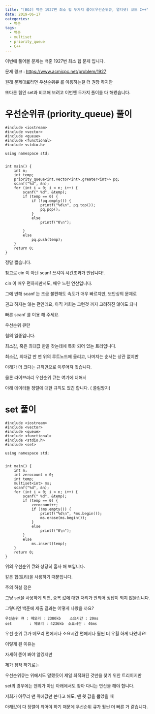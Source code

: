```yaml
---
title: "[BOJ] 백준 1927번 최소 힙 두가지 풀이(우선순위큐, 멀티셋) 코드 C++"
date: 2019-06-17
categories: 
  - 백준
tags: 
  - 백준
  - multiset
  - priority_queue
  - C++
---
```


이번에 풀어볼 문제는 백준 1927번 최소 힙 문제 입니다. 

문제 링크 : https://www.acmicpc.net/problem/1927

원래 문제대로라면 우선순위큐 를 이용하는걸 더 권장 하지만

또다른 힙인 set과 비교해 보려고 이번엔 두가지 풀이를 다 해봤습니다. 

# 우선순위큐 (priority_queue) 풀이

```
#include <iostream>
#include <vector>
#include <queue>
#include <functional>
#include <stdio.h>

using namespace std;


int main() {
	int n;
	int temp;
	priority_queue<int,vector<int>,greater<int>> pq;
	scanf("%d", &n);
	for (int i = 0; i < n; i++) {
		scanf(" %d", &temp);
		if (temp == 0) {
			if (!pq.empty()) {
				printf("%d\n", pq.top());
				pq.pop();
			}
			else
				printf("0\n");
			
		}
		else
			pq.push(temp);
	}
	return 0;
}
```
정말 짧습니다. 

참고로 cin 이 아닌 scanf 쓰셔야 시간초과가 안납니다!. 

cin 이 매우 편하지만서도, 매우 느린 연산입니다. 

그에 반해 scanf 는 조금 불편해도 속도가 매우 빠르지만, 보안상의 문제로

권고 하지는 않는 편인데요, 아직 저희는 그런것 까지 고려하진 않아도 되니

빠른 scanf 를 이용 해 주세요. 

우선순위 큐란 

힙의 일종입니다. 

최소값, 혹은 최대값 만을 찾는데에 특화 되어 있는 트리입니다. 

최소값, 최대값 만 맨 위의 루트노드에 올리고, 나머지는 순서는 상관 없지만

아래가 더 크다는 규칙만으로 이루어져 잇습니다. 

물론 라이브러리 우선순위 큐는 여기에 더해서 

아래 데이터들 정렬에 대한 규칙도 있긴 합니다. ( 쏠림방지) 

# set 풀이
```
#include <iostream>
#include <vector>
#include <queue>
#include <functional>
#include <stdio.h>
#include <set>

using namespace std;


int main() {
	int n;
	int zerocount = 0;
	int temp;
	multiset<int> ms;
	scanf("%d", &n);
	for (int i = 0; i < n; i++) {
		scanf(" %d", &temp);
		if (temp == 0) {
			zerocount++;
			if (!ms.empty()) {
				printf("%d\n", *ms.begin());
				ms.erase(ms.begin());
			}
			else
				printf("0\n");
		}
		else
			ms.insert(temp);
	}
	return 0;
}
```
위의 우선순위 큐와 상당히 흡사 해 보입니다. 

같은 힙(트리)을 사용하기 때문입니다. 

주의 하실 점은

그냥 set을 사용하게 되면, 중복 값에 대한 처리가 안되어 정답이 되지 않을겁니다. 


그렇다면 백준에 제출 결과는 어떻게 나왔을 까요?

```
우선순위 큐 : 메모리 : 2380kb	 소요시간 : 20ms
set        : 메모리 : 4236kb  소요시간 : 46ms
```
우선 순위 큐가 메모리 면에서나 소요시간 면에서나 훨씬 더 우월 하게 나왔네요!

이렇게 된 이유는 

자세히 뜯어 봐야 알겠지만

제가 짐작 하기로는

우선순위큐는 위에서도 말했듯이 제일 최적화된 것만을 찾기 위한 트리이지만 

set의 경우에는 맨위가 아닌 아래에서도 찾아 다니는 연산을 해야 합니다. 

저희가 아무리 맨 위에값만 쓴다고 해도, 맨 윗 값을 뽑았을 때 

아래값이 다 정렬이 되어야 하기 때문에 우선순위 큐가 훨씬 더 빠른 거 같습니다. 



